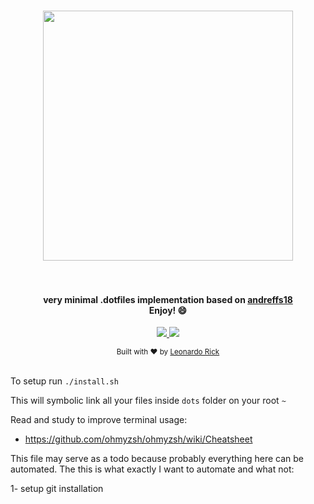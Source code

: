 <h1 align="center">
  <a href="https://github.com/leonardorick/dotfiles">
    <img src="https://repository-images.githubusercontent.com/8196606/94ea9d00-7b04-11e9-8de7-a7852d3ab92d" width="400">
  </a>
  <br><br>
</h1>

<h4 align="center">
 very minimal .dotfiles implementation based on <a href="https://github.com/andreffs18/dotfiles/">andreffs18</a>
<br>Enjoy! 😄
</h4>

<p align="center">
  <a href="#">
    <img src="https://img.shields.io/github/last-commit/leonardorick/dotfiles?style=flat-square" />
  </a>
  <a href="https://github.com/leonardorick/dotfiles/blob/master/LICENSE.md">
    <img src="https://img.shields.io/github/license/leonardorick/dotfiles?color=yellow&style=flat-square" />
  </a>
</p>

<div align="center">
  <sub>Built with ❤︎ by <a href="https://leonardorick.com">Leonardo Rick</a></sub>
</div>
<br>


To setup run `./install.sh`

This will symbolic link all your files inside `dots` folder on your root `~`


Read and study to improve terminal usage:
- https://github.com/ohmyzsh/ohmyzsh/wiki/Cheatsheet


This file may serve as a todo because probably everything here can be automated. The this is what exactly I want to automate and what not:

1- setup git installation